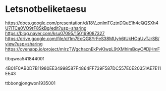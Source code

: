# Letsnotbeliketaesu

https://docs.google.com/presentation/d/18V_onImTCztnDQuE1h4cQQSXh4U7lTCe0VO9rF8SkBg/edit?usp=sharing
https://blog.naver.com/ksu07095/150169087327
https://drive.google.com/file/d/1m7EcQG8YrFeS38MUyh6tUkHOqUvTJrSB/view?usp=sharing
https://ovenapp.io/project/mIrzTWgchacnEkPvKIwpL9tXMhlmBqyC#DjHmF

ttbqwea541844001

4B01F0AB0D7B11980EE34998587F4864FF739F587DC557E0E20351AE7E11EE43 

ttbbongjongwon1935001
